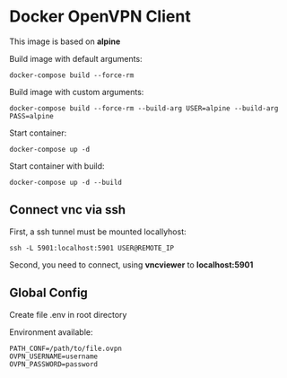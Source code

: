 # Docker OpenVPN Client

This image is based on **alpine**

Build image with default arguments:
```
docker-compose build --force-rm
```

Build image with custom arguments:
```
docker-compose build --force-rm --build-arg USER=alpine --build-arg PASS=alpine
```

Start container:
```
docker-compose up -d
```

Start container with build:
```
docker-compose up -d --build
```

## Connect vnc via ssh
First, a ssh tunnel must be mounted locallyhost:
```
ssh -L 5901:localhost:5901 USER@REMOTE_IP
```
Second, you need to connect, using **vncviewer** to **localhost:5901**


## Global Config
Create file .env in root directory

Environment available:
```
PATH_CONF=/path/to/file.ovpn
OVPN_USERNAME=username
OVPN_PASSWORD=password
```